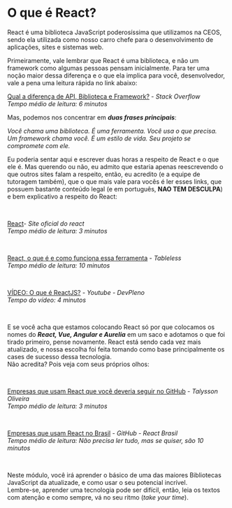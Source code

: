 # O que é React?

React é uma biblioteca JavaScript poderosíssima que utilizamos na CEOS, sendo ela utilizada como nosso carro chefe para o desenvolvimento de aplicações, sites e sistemas web.

Primeiramente, vale lembrar que React é uma biblioteca, e não um framework como algumas pessoas pensam inicialmente.
Para ter uma noção maior dessa diferença e o que ela implica para você, desenvolvedor, vale a pena uma leitura rápida no link abaixo:

[Qual a diferença de API, Biblioteca e Framework?](https://pt.stackoverflow.com/questions/17501/qual-%C3%A9-a-diferen%C3%A7a-de-api-biblioteca-e-framework) - *Stack Overflow* <br/>
*Tempo médio de leitura: 6 minutos*

Mas, podemos nos concentrar em ***duas frases principais***:

*Você chama uma biblioteca. É uma ferramenta. Você usa o que precisa.*<br/>
*Um framework chama você. É um estilo de vida. Seu projeto se compromete com ele.*

Eu poderia sentar aqui e escrever duas horas a respeito de React e o que ele é. Mas querendo ou não, eu admito que estaria
apenas reescrevendo o que outros sites falam a respeito, então, eu acredito (e a equipe de tutoragem também), que o que
mais vale para vocês é ler esses links, que possuem bastante conteúdo legal (e em português, **NAO TEM DESCULPA**) e bem explicativo a respeito do React:

<br/>

[React](https://pt-br.reactjs.org/)- *Site oficial do react* <br/>
*Tempo médio de leitura: 3 minutos*

<br/>

[React, o que é e como funciona essa ferramenta](https://tableless.com.br/react-o-que-e-e-como-funciona-essa-ferramenta/) - *Tableless* <br/>
*Tempo médio de leitura: 10 minutos*

<br/>

[VÍDEO: O que é ReactJS?](https://www.youtube.com/watch?v=cEczlv669Oo) - *Youtube - DevPleno* <br/>
*Tempo do vídeo: 4 minutos*

<br/>

E se você acha que estamos colocando React só por que colocamos os nomes do ***React, Vue, Angular e Aurelia*** em um saco e adotamos o que foi tirado primeiro, pense novamente. React está sendo cada vez mais atualizado, e nossa escolha foi feita tomando como base principalmente os cases de sucesso dessa tecnologia. <br/>
Não acredita? Pois veja com seus próprios olhos: 

<br/>

[Empresas que usam React que você deveria seguir no GitHub](https://talyssonoc.github.io/2016/08/25/Empresas-que-usam-React-e-publicam-open-source-que-voce-deveria-seguir/) - *Talysson Oliveira* <br/>
*Tempo médio de leitura: 3 minutos*

<br/>

[Empresas que usam React no Brasil](https://github.com/react-brasil/empresas-que-usam-react-no-brasil) - *GitHub - React Brasil* <br/>
*Tempo médio de leitura: Não precisa ler tudo, mas se quiser, são 10 minutos* 

<br/>

Neste módulo, você irá aprender o básico de uma das maiores Bibliotecas JavaScript da atualizade, e como usar o seu potencial incrível. <br/>
Lembre-se, aprender uma tecnologia pode ser difícil, então, leia os textos com atenção e como sempre, vá no seu ritmo (*take your time*).

